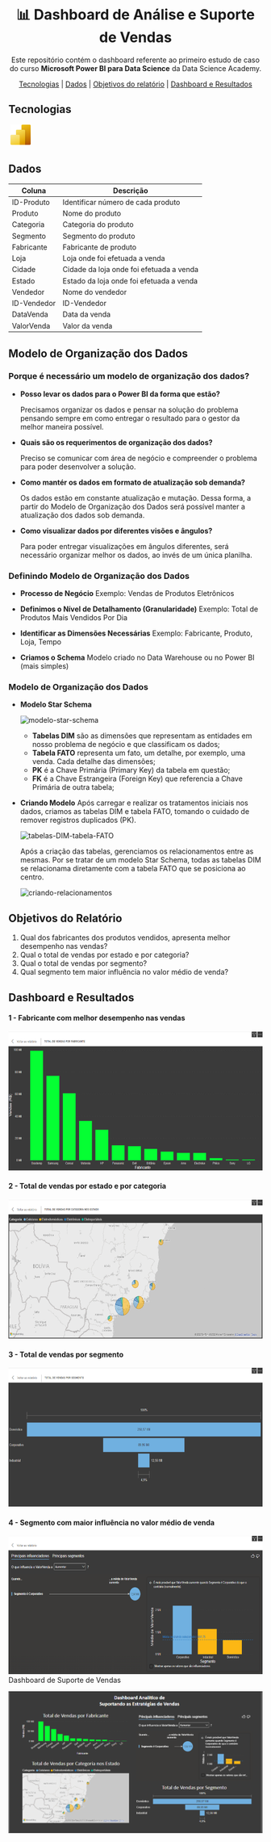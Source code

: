 <h1 align="center"> &#128202; Dashboard de Análise e Suporte de Vendas </h1>

<p align="center">Este repositório contém o dashboard referente ao primeiro estudo de caso do curso <strong>Microsoft Power BI para Data Science</strong> da Data Science Academy.<p>
<p align="center">



<p align="center">
    <a href="##Tecnologias">Tecnologias</a> |
    <a href="##Dados">Dados</a> |
    <a href="##Objetivos do relatório">Objetivos do relatório</a> |
    <a href="##Dashboard e Resultados">Dashboard e Resultados</a> 
</p>



## Tecnologias

<p style='margin: 16px 4px 32px;'>
    <a href="https://powerbi.microsoft.com/pt-br/" target="_blank" rel="noreferrer">
        <img src="https://github.com/Vinicius999/Dashboard-de-Vendas/blob/main/images/Power-BI.png" alt="Power BI" width="40" height="40" />
    </a>



## Dados

| Coluna      | Descrição                                |
| ----------- | ---------------------------------------- |
| ID-Produto  | Identificar número de cada produto       |
| Produto     | Nome do produto                          |
| Categoria   | Categoria do produto                     |
| Segmento    | Segmento do produto                      |
| Fabricante  | Fabricante de produto                    |
| Loja        | Loja onde foi efetuada a venda           |
| Cidade      | Cidade da loja onde foi efetuada a venda |
| Estado      | Estado da loja onde foi efetuada a venda |
| Vendedor    | Nome do vendedor                         |
| ID-Vendedor | ID-Vendedor                              |
| DataVenda   | Data da venda                            |
| ValorVenda  | Valor da venda                           |



## Modelo de Organização dos Dados

### Porque é necessário um modelo de organização dos dados?

- **Posso levar os dados para o Power BI da forma que estão?**

  Precisamos organizar os dados e pensar na solução do problema pensando sempre em como entregar o resultado para o gestor da melhor maneira possível.

- **Quais são os requerimentos de organização dos dados?**

  Preciso se comunicar com área de negócio e compreender o problema para poder desenvolver a solução.

- **Como mantér os dados em formato de atualização sob demanda?**

  Os dados estão em constante atualização e mutação. Dessa forma, a partir do Modelo de Organização dos Dados será possível manter a atualização dos dados sob demanda.

- **Como visualizar dados por diferentes visões e ângulos?** 

  Para poder entregar visualizações em ângulos diferentes, será necessário organizar melhor os dados, ao invés de um única planilha.


### Definindo Modelo de Organização dos Dados

- **Processo de Negócio**
Exemplo: Vendas de Produtos Eletrônicos

- **Definimos o Nível de Detalhamento (Granularidade)**
Exemplo: Total de Produtos Mais Vendidos Por Dia

- **Identificar as Dimensões Necessárias**
Exemplo: Fabricante, Produto, Loja, Tempo

- **Criamos o Schema**
Modelo criado no Data Warehouse ou no Power BI (mais simples)


### Modelo de Organização dos Dados

- **Modelo Star Schema**
	
	<p>
		<img src="https://github.com/Vinicius999/https://github.com/Vinicius999/Dashboard-Suporte-de-Vendas/blob/main/images/modelo-star-schema.png" alt="modelo-star-schema"/>
	</p>
	
	- **Tabelas DIM** são as dimensões que representam as entidades em nosso
	problema de negócio e que classificam os dados;
	- **Tabela FATO** representa um fato, um detalhe, por exemplo, uma venda.
	Cada detalhe das dimensões;
	- **PK** é a Chave Primária (Primary Key) da tabela em questão;
	- **FK** é a Chave Estrangeira (Foreign Key) que referencia a Chave Primária
	de outra tabela;
	
- **Criando Modelo**
  Após carregar e realizar os tratamentos iniciais nos dados, criamos as tabelas DIM
  e tabela FATO, tomando o cuidado de remover registros duplicados (PK).

  <p>
  	<img src="https://github.com/Vinicius999/https://github.com/Vinicius999/Dashboard-Suporte-de-Vendas/blob/main/images/tabelas-DIM-tabela-FATO.png" alt="tabelas-DIM-tabela-FATO"/>
  </p>

  Após a criação das tabelas, gerenciamos os relacionamentos entre as mesmas. Por 
  se tratar de um modelo Star Schema, todas as tabelas DIM se relacionama diretamente
  com a tabela FATO que se posiciona ao centro.

  <p>
  	<img src="https://github.com/Vinicius999/https://github.com/Vinicius999/Dashboard-Suporte-de-Vendas/blob/main/images/acriando-relacionamentos.png" alt="criando-relacionamentos"/>
  </p>



## Objetivos do Relatório

1. Qual dos fabricantes dos produtos vendidos, apresenta melhor desempenho nas vendas?
2. Qual o total de vendas por estado e por categoria?
3. Qual o total de vendas por segmento? 
4. Qual segmento tem maior influência no valor médio de venda? 



## Dashboard e Resultados

#### 1 - Fabricante com melhor desempenho nas vendas

<p>
	<img src="https://github.com/Vinicius999/Dashboard-Suporte-de-Vendas/blob/main/images/01-total-vendas-por-fabricante.png" alt="total-vendas-por-fabricante"  width="611px" height="275px"/>
</p>




#### 2 - Total de vendas por estado e por categoria

<p>
	<img src="https://github.com/Vinicius999/Dashboard-Suporte-de-Vendas/blob/main/images/02-total-vendas-por-categoria-nos-estados.png" alt="total-vendas-por-categoria-nos-estados" width="612" height="275" />
</p>




#### 3 - Total de vendas por segmento

<p>
	<img src="https://github.com/Vinicius999/Dashboard-Suporte-de-Vendas/blob/main/images/03-total-vendas-por-segmento.png" alt="total-vendas-por-segmento" width="612" height="275" />
</p>




#### 4 - Segmento com maior influência no valor médio de venda

<p>
	<img src="https://github.com/Vinicius999/Dashboard-Suporte-de-Vendas/blob/main/images/04-maior-influencia-valor-medio-de-vendas.png" alt="maior-influencia-valor-medio-de-vendas" width="611" height="274 />
</p>




#### Dashboard de Suporte de Vendas

<p style="margin: 0px 0px;">
    <img src="https://github.com/Vinicius999/Dashboard-Suporte-de-Vendas/blob/main/images/00-Dashoard.png" alt="Dashoard"/>
    </a>
</p>

